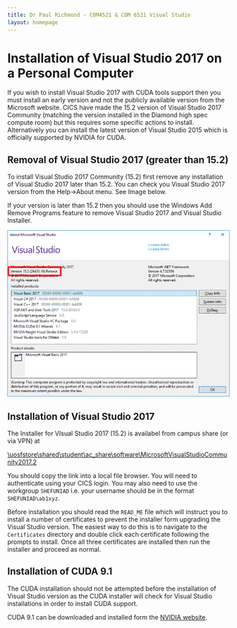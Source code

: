 ```yaml
---
title: Dr Paul Richmond - COM4521 & COM 6521 Visual Studio
layout: homepage
---
```


# Installation of Visual Studio 2017 on a Personal Computer

If you wish to install Visual Studio 2017 with CUDA tools support then you must install an early version and not the publicly available version from the Microsoft website. CICS have made the 15.2 version of Visual Studio 2017 Community (matching the version installed in the Diamond high spec compute room) but this requires some specific actions to install. Alternatively you can install the latest version of Visual Studio 2015 which is officially supported by NVIDIA for CUDA.

## Removal of Visual Studio 2017 (greater than 15.2)

To install Visual Studio 2017 Community (15.2) first remove any installation of Visual Studio 2017 later than 15.2. You can check you Visual Studio 2017 version from the Help->About menu. See Image below.

If your version is later than 15.2 then you should use the Windows Add Remove Programs feature to remove Visual Studio 2017 and Visual Studio Installer.

![Visual Studio Version](../../assets/images/VisualStudioVersion.png "Visual Studio Version")

## Installation of Visual Studio 2017

The Installer for VIsual Studio 2017 (15.2) is availabel from campus share (or via VPN) at

[\\uosfstore\shared\student\ac_share\software\MicrosoftVisualStudioCommunity2017.2](\\uosfstore\shared\student\ac_share\software\MicrosoftVisualStudioCommunity2017.2)

You should copy the link into a local file browser. You will need to authenticate using your CICS login. You may also need to use the workgroup `SHEFUNIAD` i.e. your username should be in the format `SHEFUNIAD\ab1xyz`.

Before installation you should read the `READ_ME` file which will instruct you to install a number of certificates to prevent the installer form upgrading the Visual Studio version. The easiest way to do this is to navigate to the `Certificates` directory and double click each certificate following the prompts to install. Once all three certificates are installed then run the installer and proceed as normal.

## Installation of CUDA 9.1

The CUDA installation should not be attempted before the installation of Visual Studio version as the CUDA installer will check for Visual Studio installations in order to install CUDA support.

CUDA 9.1 can be downloaded and installed form the [NVIDIA website](https://developer.nvidia.com/cuda-downloads).
